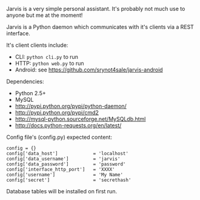 Jarvis is a very simple personal assistant. It's probably not
much use to anyone but me at the moment!



Jarvis is a Python daemon which communicates with it's clients
via a REST interface.

It's client clients include:

- CLI: `python cli.py` to run
- HTTP: `python web.py` to run
- Android: see https://github.com/srynot4sale/jarvis-android



Dependencies:

- Python 2.5+
- MySQL
- http://pypi.python.org/pypi/python-daemon/
- http://pypi.python.org/pypi/cmd2
- http://mysql-python.sourceforge.net/MySQLdb.html
- http://docs.python-requests.org/en/latest/


Config file's (config.py) expected content:

    config = {}
    config['data_host']             = 'localhost'
    config['data_username']         = 'jarvis'
    config['data_password']         = 'password'
    config['interface_http_port']   = 'XXXX'
    config['username']              = 'My Name'
    config['secret']                = 'secrethash'


Database tables will be installed on first run.
